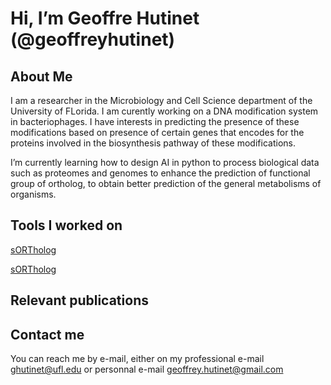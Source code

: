 <script async defer src="https://buttons.github.io/buttons.js"></script>

# Hi, I’m Geoffre Hutinet (@geoffreyhutinet)

## About Me

I am a researcher in the Microbiology and Cell Science department of the University of FLorida. I am curently working on a DNA modification system in bacteriophages. I have interests in predicting the presence of these modifications based on presence of certain genes that encodes for the proteins involved in the biosynthesis pathway of these modifications.

I’m currently learning how to design AI in python to process biological data such as proteomes and genomes to enhance the prediction of functional group of ortholog, to obtain better prediction of the general metabolisms of organisms.

## Tools I worked on

<a class="github-button" href="https://github.com/vdclab/sORTholog" data-color-scheme="no-preference: light; light: light; dark: light;" data-size="large" aria-label="sORTholog, Sort your Orthologs">sORTholog</a>

[sORTholog](https://github.com/vdclab/sORTholog)

## Relevant publications



## Contact me

You can reach me by e-mail, either on my professional e-mail [ghutinet@ufl.edu](ghutinet@ufl.edu) or personnal e-mail [geoffrey.hutinet@gmail.com](geoffrey.hutinet@gmail.com)
 


